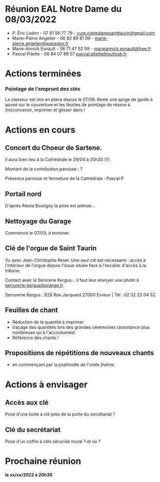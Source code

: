 # Réunion EAL Notre Dame du 08/03/2022

* P. Éric Ladon - 07 81 56 77 79 - cure.notredamesainttaurin@gmail.com
* Marie-Pierre Angelier - 06 82 89 81 99 - marie-pierre.angelier@wanadoo.fr
* Marie-Annick Esnault - 06 71 47 52 59 - marieannick.esnault@free.fr
* Pascal Pitette - 06 84 07 88 57 pascal.pitette@outlook.fr 

# Actions terminées

### Pointage de l'emprunt des clés

Le classeur est mis en place depuis le 07/08. Reste une aprge de garde à aposé sur le couverture et les feuiiles de pointage de réseve à (re)concevoir, imprimer et glisser dans l

# Actions en cours

## Concert du Choeur de Sartene.

Il aura bien lieu à la Cathédrale le 29/04 à 20h30 (?).

Montant de la contribution paroisse : ?

Présence paroisse et fermeture de la Cathédrale : Pascal P

## Portail nord

D'après Alexia Boutigny la pose est prévue...

## Nettoyage du Garage

Commencé le 07/03, à terminer.

## Clé de l'orgue de Saint Taurin

Vu avec Jean-Christophe Revel. Une seul clé est nécessaire : accès à l'intérieur de l'orgue depuis l'issue située face à l'escalier d'accès à la tribune.

Contact avec la Serurerie Kergus... il faut leur envoyer une photo à serrurerie-kergus@orange.fr.

Serrurerie Kergus : 828 Rue Jacquard 27000 Evreux | Tél : 02 32 23 04 52

## Feuilles de chant

* Réduction de la quantité à imprimer
* traçage des quantités lors des grandes cérémonies (assistance plus nombreuse qu'à l'accoutumée)
* Référence des chants !

## Propositions de répétitions de nouveaux chants

* en commençant par la psalmodie de l'*orate fratres*

# Actions à envisager

## Accès aux clé

Pose d'une boite à clé près de la porte du secrétariat ?

## Clé du secrétariat

Pose d'un coffre à clés sécurisé mural ? et où ?

# Prochaine réunion

__le xx/xx/2022 à 20h30__
